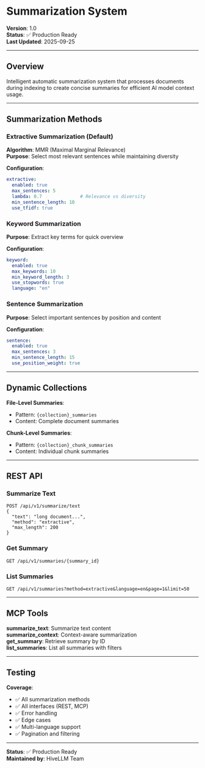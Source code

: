 # Summarization System

**Version**: 1.0  
**Status**: ✅ Production Ready  
**Last Updated**: 2025-09-25

---

## Overview

Intelligent automatic summarization system that processes documents during indexing to create concise summaries for efficient AI model context usage.

---

## Summarization Methods

### Extractive Summarization (Default)

**Algorithm**: MMR (Maximal Marginal Relevance)  
**Purpose**: Select most relevant sentences while maintaining diversity

**Configuration**:
```yaml
extractive:
  enabled: true
  max_sentences: 5
  lambda: 0.7              # Relevance vs diversity
  min_sentence_length: 10
  use_tfidf: true
```

### Keyword Summarization

**Purpose**: Extract key terms for quick overview

**Configuration**:
```yaml
keyword:
  enabled: true
  max_keywords: 10
  min_keyword_length: 3
  use_stopwords: true
  language: "en"
```

### Sentence Summarization

**Purpose**: Select important sentences by position and content

**Configuration**:
```yaml
sentence:
  enabled: true
  max_sentences: 3
  min_sentence_length: 15
  use_position_weight: true
```

---

## Dynamic Collections

**File-Level Summaries**:
- Pattern: `{collection}_summaries`
- Content: Complete document summaries

**Chunk-Level Summaries**:
- Pattern: `{collection}_chunk_summaries`
- Content: Individual chunk summaries

---

## REST API

### Summarize Text
```http
POST /api/v1/summarize/text
{
  "text": "long document...",
  "method": "extractive",
  "max_length": 200
}
```

### Get Summary
```http
GET /api/v1/summaries/{summary_id}
```

### List Summaries
```http
GET /api/v1/summaries?method=extractive&language=en&page=1&limit=50
```

---

## MCP Tools

**summarize_text**: Summarize text content  
**summarize_context**: Context-aware summarization  
**get_summary**: Retrieve summary by ID  
**list_summaries**: List all summaries with filters

---

## Testing

**Coverage**:
- ✅ All summarization methods
- ✅ All interfaces (REST, MCP)
- ✅ Error handling
- ✅ Edge cases
- ✅ Multi-language support
- ✅ Pagination and filtering

---

**Status**: ✅ Production Ready  
**Maintained by**: HiveLLM Team

